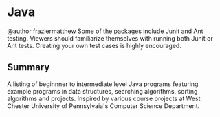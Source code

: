 # Java

@author fraziermatthew
Some of the packages include Junit and Ant testing. Viewers should familiarize themselves with running both Junit or Ant tests. Creating your own test cases is highly encouraged. 

## Summary
A listing of beginnner to intermediate level Java programs featuring example programs in data structures, searching algorithms, sorting algorithms and projects. Inspired by various course projects at West Chester University of Pennsylvaia's Computer Science Department.

